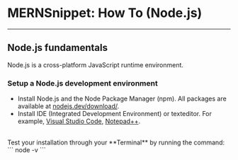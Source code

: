 # MERNSnippet: How To (Node.js)
---
## Node.js fundamentals

Node.js is a cross-platform JavaScript runtime environment.

### Setup a Node.js development environment
- Install Node.js and the Node Package Manager (npm). All packages are available at [nodejs.dev/download/](https://nodejs.dev/download/). <br />
- Install IDE (Integrated Development Environment) or texteditor. For example, [Visual Studio Code](https://code.visualstudio.com/download), [Notepad++](https://notepad-plus-plus.org/downloads/). <br />
<br />
Test your installation through your **Terminal** by running the command:<br />
```
  node -v
```
